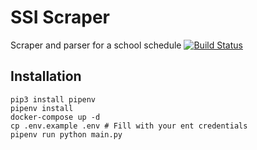 # SSI Scraper

Scraper and parser for a school schedule
[![Build Status](https://github.com/ThomasLachaux/ssi-scraper/actions/workflows/ci.yml/badge.svg)](https://github.com/ungdev/ThomasLachaux/ssi-scraper/actions)

## Installation

```
pip3 install pipenv
pipenv install
docker-compose up -d
cp .env.example .env # Fill with your ent credentials
pipenv run python main.py
```
